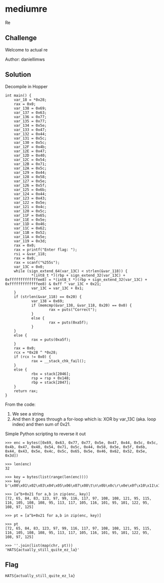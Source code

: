 # mediumre
Re

## Challenge 

Welcome to actual re

Author: daniellimws

## Solution

Decompile in Hopper

	int main() {
	    var_18 = *0x28;
	    rax = 0x0;
	    var_138 = 0x69;
	    var_137 = 0x63;
	    var_136 = 0x77;
	    var_135 = 0x77;
	    var_134 = 0x5e;
	    var_133 = 0x47;
	    var_132 = 0x44;
	    var_131 = 0x5c;
	    var_130 = 0x5c;
	    var_12F = 0x4b;
	    var_12E = 0x47;
	    var_12D = 0x40;
	    var_12C = 0x54;
	    var_12B = 0x71;
	    var_12A = 0x5c;
	    var_129 = 0x44;
	    var_128 = 0x58;
	    var_127 = 0x5e;
	    var_126 = 0x5f;
	    var_125 = 0x6b;
	    var_124 = 0x44;
	    var_123 = 0x43;
	    var_122 = 0x5e;
	    var_121 = 0x4c;
	    var_120 = 0x5c;
	    var_11F = 0x65;
	    var_11E = 0x5e;
	    var_11D = 0x46;
	    var_11C = 0x62;
	    var_11B = 0x52;
	    var_11A = 0x5e;
	    var_119 = 0x3d;
	    rax = 0x0;
	    rax = printf("Enter flag: ");
	    rsi = &var_118;
	    rax = 0x0;
	    rax = scanf("%255s");
	    var_13C = 0x0;
	    while (sign_extend_64(var_13C) < strlen(&var_118)) {
	            *(int8_t *)(rbp + sign_extend_32(var_13C) + 0xfffffffffffffee8) = *(int8_t *)(rbp + sign_extend_32(var_13C) + 0xfffffffffffffee8) & 0xff ^ var_13C + 0x21;
	            var_13C = var_13C + 0x1;
	    }
	    if (strlen(&var_118) == 0x20) {
	            var_138 = 0x69;
	            if (memcmp(&var_138, &var_118, 0x20) == 0x0) {
	                    rax = puts("Correct");
	            }
	            else {
	                    rax = puts(0xa5f);
	            }
	    }
	    else {
	            rax = puts(0xa5f);
	    }
	    rax = 0x0;
	    rcx = *0x28 ^ *0x28;
	    if (rcx != 0x0) {
	            rax = __stack_chk_fail();
	    }
	    else {
	            rbx = stack[2046];
	            rsp = rsp + 0x148;
	            rbp = stack[2047];
	    }
	    return rax;
	}

From the code:

1. We see a string 
2. And then it goes through a for-loop which is: XOR by var_13C (aka. loop index) and then sum of 0x21.

Simple Python scripting to reverse it out

	>>> enc = bytes([0x69, 0x63, 0x77, 0x77, 0x5e, 0x47, 0x44, 0x5c, 0x5c, 0x4b, 0x47, 0x40, 0x54, 0x71, 0x5c, 0x44, 0x58, 0x5e, 0x5f, 0x6b, 0x44, 0x43, 0x5e, 0x4c, 0x5c, 0x65, 0x5e, 0x46, 0x62, 0x52, 0x5e, 0x3d])

	>>> len(enc)
	32

	>>> key = bytes(list(range(len(enc))))
	>>> key
	b'\x00\x01\x02\x03\x04\x05\x06\x07\x08\t\n\x0b\x0c\r\x0e\x0f\x10\x11\x12\x13\x14\x15\x16\x17\x18\x19\x1a\x1b\x1c\x1d\x1e\x1f'

	>>> [a^b+0x21 for a,b in zip(enc, key)]
	[72, 65, 84, 83, 123, 97, 99, 116, 117, 97, 108, 108, 121, 95, 115, 116, 105, 108, 108, 95, 113, 117, 105, 116, 101, 95, 101, 122, 95, 108, 97, 125]

	>>> pt = [a^b+0x21 for a,b in zip(enc, key)]

	>>> pt
	[72, 65, 84, 83, 123, 97, 99, 116, 117, 97, 108, 108, 121, 95, 115, 116, 105, 108, 108, 95, 113, 117, 105, 116, 101, 95, 101, 122, 95, 108, 97, 125]

	>>> ''.join(list(map(chr, pt)))
	'HATS{actually_still_quite_ez_la}'

## Flag

	HATS{actually_still_quite_ez_la}
